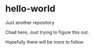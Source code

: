 # hello-world
Just another repository

Chad here, Just trying to figure this out.  

Hopefully there will be more to follow
